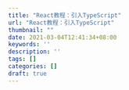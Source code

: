 ```yaml
---
title: "React教程：引入TypeScript"
url: "React教程：引入TypeScript"
thumbnail: ""
date: 2021-03-04T12:41:34+08:00
keywords: ''
description: ''
tags: []
categories: []
draft: true
---
```

